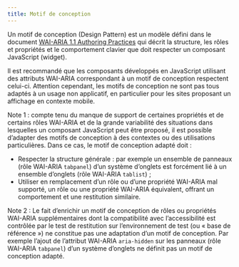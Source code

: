 ```yaml
---
title: Motif de conception
---
```


Un motif de conception <span lang="en">(Design Pattern)</span> est un modèle défini dans le document <span lang="en">[WAI-ARIA 1.1 Authoring Practices](http://www.w3.org/TR/wai-aria-practices/)</span> qui décrit la structure, les rôles et propriétés et le comportement clavier que doit respecter un composant JavaScript (widget).

Il est recommandé que les composants développés en JavaScript utilisant des attributs WAI-ARIA correspondant à un motif de conception respectent celui-ci.
Attention cependant, les motifs de conception ne sont pas tous adaptés à un usage non applicatif, en particulier pour les sites proposant un affichage en contexte mobile.

Note 1 : compte tenu du manque de support de certaines propriétés et de certains rôles WAI-ARIA et de la grande variabilité des situations dans lesquelles un composant JavaScript peut être proposé, il est possible d’adapter des motifs de conception à des contextes ou des utilisations particulières. Dans ce cas, le motif de conception adapté doit :

- Respecter la structure générale : par exemple un ensemble de panneaux (rôle WAI-ARIA `tabpanel`) d’un système d’onglets est forcément lié à un ensemble d’onglets (rôle WAI-ARIA `tablist`) ;
- Utiliser en remplacement d’un rôle ou d’une propriété WAI-ARIA mal supporté, un rôle ou une propriété WAI-ARIA équivalent, offrant un comportement et une restitution similaire.

Note 2 : Le fait d’enrichir un motif de conception de rôles ou propriétés WAI-ARIA supplémentaires dont la compatibilité avec l’accessibilité est contrôlée par le test de restitution sur l’environnement de test (ou « base de référence ») ne constitue pas une adaptation d’un motif de conception. Par exemple l’ajout de l’attribut WAI-ARIA `aria-hidden` sur les panneaux (rôle WAI-ARIA `tabpanel`) d’un système d’onglets ne définit pas un motif de conception adapté.
